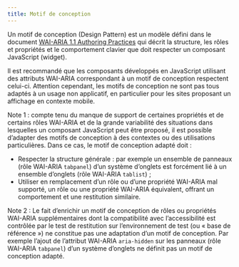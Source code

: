 ```yaml
---
title: Motif de conception
---
```


Un motif de conception <span lang="en">(Design Pattern)</span> est un modèle défini dans le document <span lang="en">[WAI-ARIA 1.1 Authoring Practices](http://www.w3.org/TR/wai-aria-practices/)</span> qui décrit la structure, les rôles et propriétés et le comportement clavier que doit respecter un composant JavaScript (widget).

Il est recommandé que les composants développés en JavaScript utilisant des attributs WAI-ARIA correspondant à un motif de conception respectent celui-ci.
Attention cependant, les motifs de conception ne sont pas tous adaptés à un usage non applicatif, en particulier pour les sites proposant un affichage en contexte mobile.

Note 1 : compte tenu du manque de support de certaines propriétés et de certains rôles WAI-ARIA et de la grande variabilité des situations dans lesquelles un composant JavaScript peut être proposé, il est possible d’adapter des motifs de conception à des contextes ou des utilisations particulières. Dans ce cas, le motif de conception adapté doit :

- Respecter la structure générale : par exemple un ensemble de panneaux (rôle WAI-ARIA `tabpanel`) d’un système d’onglets est forcément lié à un ensemble d’onglets (rôle WAI-ARIA `tablist`) ;
- Utiliser en remplacement d’un rôle ou d’une propriété WAI-ARIA mal supporté, un rôle ou une propriété WAI-ARIA équivalent, offrant un comportement et une restitution similaire.

Note 2 : Le fait d’enrichir un motif de conception de rôles ou propriétés WAI-ARIA supplémentaires dont la compatibilité avec l’accessibilité est contrôlée par le test de restitution sur l’environnement de test (ou « base de référence ») ne constitue pas une adaptation d’un motif de conception. Par exemple l’ajout de l’attribut WAI-ARIA `aria-hidden` sur les panneaux (rôle WAI-ARIA `tabpanel`) d’un système d’onglets ne définit pas un motif de conception adapté.
